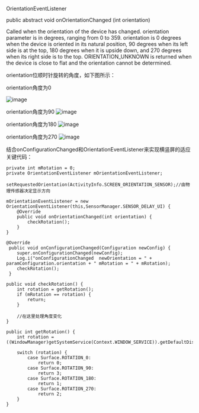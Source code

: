 OrientationEventListener

public abstract void onOrientationChanged (int orientation)

Called when the orientation of the device has changed. orientation parameter is in degrees, ranging from 0 to 359. orientation is 0 degrees when the device is oriented in its natural position, 90 degrees when its left side is at the top, 180 degrees when it is upside down, and 270 degrees when its right side is to the top. ORIENTATION_UNKNOWN is returned when the device is close to flat and the orientation cannot be determined.

orientation位顺时针旋转的角度，如下图所示：

orientation角度为0

![image](https://github.com/caimengru0807/learn-android/blob/master/image/orientation0.png)

orientation角度为90
![image](https://github.com/caimengru0807/learn-android/blob/master/image/orientation90.png)

orientation角度为180
![image](https://github.com/caimengru0807/learn-android/blob/master/image/orientation180.png)

orientation角度为270
![image](https://github.com/caimengru0807/learn-android/blob/master/image/orientation270.png)

结合onConfigurationChanged和OrientationEventListener来实现横竖屏的适应
关键代码：



```
private int mRotation = 0; 
private OrientationEventListener mOrientationEventListener;
```


```
setRequestedOrientation(ActivityInfo.SCREEN_ORIENTATION_SENSOR);//由物理传感器决定显示方向
```


```
mOrientationEventListener = new OrientationEventListener(this,SensorManager.SENSOR_DELAY_UI) {
    @Override  
    public void onOrientationChanged(int orientation) {  
        checkRotation();
    }  
}
```


```
@Override
 public void onConfigurationChanged(Configuration newConfig) {
    super.onConfigurationChanged(newConfig);
    Log.i("onConfigurationChanged  newOrientation = " + paramConfiguration.orientation + " mRotation = " + mRotation);
    checkRotation();
 }
```

```
public void checkRotation() {
    int rotation = getRotation();
    if (mRotation == rotation) {
        return;
    }
    
    //在这里处理角度变化
}
```


```
public int getRotation() {
    int rotation = ((WindowManager)getSystemService(Context.WINDOW_SERVICE)).getDefaultDisplay().getRotation();

    switch (rotation) {
    	case Surface.ROTATION_0:
            return 0;
        case Surface.ROTATION_90:
            return 3;
        case Surface.ROTATION_180:
            return 1;
        case Surface.ROTATION_270:
            return 2;
    }
}
```
